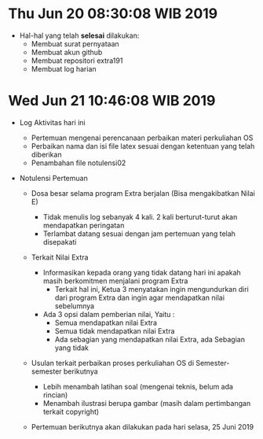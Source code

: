 ---
---
Thu Jun 20 08:30:08 WIB 2019
============================
* Hal-hal yang telah **selesai** dilakukan:
  * Membuat surat pernyataan
  * Membuat akun github
  * Membuat repositori extra191
  * Membuat log harian
 

Wed Jun 21 10:46:08 WIB 2019
============================
* Log Aktivitas hari ini
  * Pertemuan mengenai perencanaan perbaikan materi perkuliahan OS
  * Perbaikan nama dan isi file latex sesuai dengan ketentuan yang telah diberikan
  * Penambahan file notulensi02

* Notulensi Pertemuan
  * Dosa besar selama program Extra berjalan (Bisa mengakibatkan Nilai E)
    * Tidak menulis log sebanyak 4 kali. 2 kali berturut-turut akan mendapatkan peringatan
    * Terlambat datang sesuai dengan jam pertemuan yang telah disepakati

  * Terkait Nilai Extra
    * Informasikan kepada orang yang tidak datang hari ini apakah masih berkomitmen menjalani program Extra
      * Terkait hal ini, Ketua 3 menyatakan ingin mengundurkan diri dari program Extra dan ingin agar mendapatkan nilai sebelumnya
    * Ada 3 opsi dalam pemberian nilai, Yaitu :
      * Semua mendapatkan nilai Extra
      * Semua tidak mendapatkan nilai Extra
      * Ada sebagian yang mendapatkan nilai Extra, ada Sebagian yang tidak

  * Usulan terkait perbaikan proses perkuliahan OS di Semester-semester berikutnya
    * Lebih menambah latihan soal (mengenai teknis, belum ada rincian)
    * Menambah ilustrasi berupa gambar (masih dalam pertimbangan terkait copyright)

  * Pertemuan berikutnya akan dilakukan pada hari selasa, 25 Juni 2019
